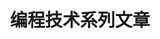 ---
title: "编程技术系列文章"
keywords: ["编程技巧", "全栈开发", "前端开发", "后端开发", "移动端开发", "DevOps技术", "Python", "爬虫", "SEO", "Go", "Java", "Flutter", "Swift", "Cocos", "面向对象开发", "高并发系统架构", "重构", "TDD", "DDD", "系统架构", "分布式与微服务"]
description: "编程技术系列文章，分享我关于软件工程、全栈开发、DevOps、云原生、Serverless、SEO、流量站开发、爬虫技术、机器学习应用、分布式技术、系统架构及编程语言范式等方面的个人经验"
---